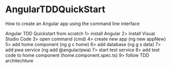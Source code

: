 # AngularTDDQuickStart
How to create an Angular app using the command line interface

Angular TDD Quickstart from scratch
1> install Angular
2> install Visual Studio Code
3> open command (cmd)
4> create new app (ng new appNew)
5> add home component (ng g c home)
6> add database (ng g s data)
7> add pwa service (ng add @angular/pwa)
7> start test service
8> add test code to home component (home.component.spec.ts)
9> follow TDD architechture
